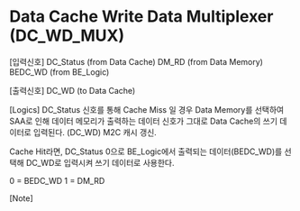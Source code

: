 # Data Cache Write Data Multiplexer (DC_WD_MUX)

[입력신호]
DC_Status   (from Data Cache)
DM_RD       (from Data Memory)
BEDC_WD     (from BE_Logic)

[출력신호]
DC_WD       (to Data Cache)

[Logics]
DC_Status 신호를 통해 Cache Miss 일 경우 Data Memory를 선택하여 SAA로 인해 데이터 메모리가 출력하는 데이터 신호가 그대로 Data Cache의 쓰기 데이터로 입력된다. (DC_WD) M2C 캐시 갱신.

Cache Hit라면, DC_Status 0으로 BE_Logic에서 출력되는 데이터(BEDC_WD)를 선택해 DC_WD로 입력시켜 쓰기 데이터로 사용한다.

0 = BEDC_WD
1 = DM_RD

[Note]